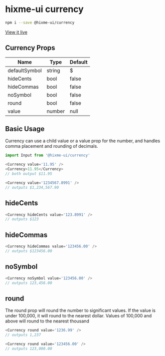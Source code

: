 # hixme-ui currency


```bash
npm i --save @hixme-ui/currency
```
[View it live](https://hixme.github.io/hixme-ui/currency)

## Currency Props

| Name            | Type        | Default        |
| --------------- | ----------- | -------------- |
| defaultSymbol   | string      | $              |
| hideCents       | bool        | false          |
| hideCommas      | bool        | false          |
| noSymbol        | bool        | false          |
| round           | bool        | false          |
| value           | number      | null           |


## Basic Usage

Currency can use a child value or a value prop for the number, and handles comma placement and rounding of decimals.

```javascript
import Input from '@hixme-ui/currency'

<Currency value='11.95' />
<Currency>11.95</Currency>
// both output $11.95

<Currency value='1234567.8991' />
// outputs $1,234,567.90
```

## hideCents
```javascript
<Currency hideCents value='123.8991' />
// outputs $123
```

## hideCommas
```javascript
<Currency hideCommas value='123456.00' />
// outputs $123456.00
```

## noSymbol
```javascript
<Currency noSymbol value='123456.00' />
// outputs 123,456.00
```

## round

The round prop will round the number to significant values. If the value is
under 100,000, it will round to the nearest dollar.  Values of 100,000 and
above will round to the nearest thousand

```javascript
<Currency round value='1236.99' />
// outputs 1,237

<Currency round value='123456.00' />
// outputs 123,000.00
```

